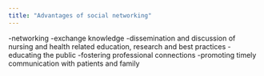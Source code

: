 ```yaml
---
title: "Advantages of social networking"
---
```

-networking
-exchange knowledge
-dissemination and discussion of nursing and health related education, research and best practices
-educating the public
-fostering professional connections
-promoting timely communication with patients and family

